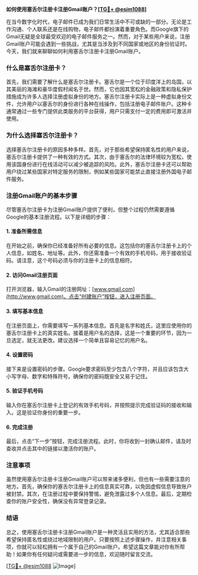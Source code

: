**如何使用塞舌尔注册卡注册Gmail账户？[[TG💪+ @esim1088](https://t.me/s/esim1088)]**

在当今数字化时代，电子邮件已成为我们日常生活中不可或缺的一部分。无论是工作沟通、个人联系还是在线购物，电子邮件都扮演着重要角色。而Google旗下的Gmail无疑是全球最受欢迎的电子邮件服务之一。然而，对于某些用户来说，注册Gmail账户可能会遇到一些挑战，尤其是当涉及到不同国家或地区的身份验证时。今天，我们就来聊聊如何利用塞舌尔注册卡注册Gmail账户。

### 什么是塞舌尔注册卡？

首先，我们需要了解什么是塞舌尔注册卡。塞舌尔是一个位于印度洋上的岛国，以其美丽的海滩和豪华度假村闻名于世。然而，它也因其宽松的金融政策和隐私保护措施成为许多人选择注册虚拟身份的地方。塞舌尔注册卡实际上是一种虚拟身份文件，允许用户以塞舌尔的身份进行各种在线操作，包括注册电子邮件账户。这种卡通常通过一些专门提供此类服务的平台获得，用户只需支付一定的费用即可激活并使用。

### 为什么选择塞舌尔注册卡？

选择塞舌尔注册卡的原因多种多样。首先，对于那些希望保持匿名性的用户来说，塞舌尔注册卡提供了一种有效的方式。其次，由于塞舌尔的法律环境较为宽松，使用该国身份进行在线活动可以减少被追踪的风险。此外，塞舌尔注册卡还可以帮助用户绕过某些国家对特定服务的限制，例如某些国家可能禁止直接注册外国电子邮件服务。

### 注册Gmail账户的基本步骤

尽管塞舌尔注册卡为注册Gmail账户提供了便利，但整个过程仍然需要遵循Google的基本注册流程。以下是详细的步骤：

#### 1. 准备所需信息

在开始之前，确保你已经准备好所有必要的信息。这包括你的塞舌尔注册卡上的个人信息，如姓名、地址等。此外，你还需准备一个有效的手机号码，用于接收验证码。请注意，这个号码必须与你的注册卡上的信息相符。

#### 2. 访问Gmail注册页面

打开浏览器，输入Gmail的注册网址：[www.gmail.com](http://www.gmail.com)。点击“创建账户”按钮，进入注册页面。

#### 3. 填写基本信息

在注册页面上，你需要填写一系列基本信息。首先是名字和姓氏，这里应使用你的塞舌尔注册卡上的真实姓名。接着是用户名的选择，这是一个重要的环节，因为一旦选定，就无法更改。建议选择一个简单且容易记忆的用户名。

#### 4. 设置密码

接下来是设置密码的步骤。Google要求密码至少包含八个字符，并且应该包含大小写字母、数字和特殊符号。确保你的密码既安全又易于记住。

#### 5. 验证手机号码

输入你在塞舌尔注册卡上登记的有效手机号码，并按照提示完成验证码的接收和输入。这是验证你身份的重要一步。

#### 6. 完成注册

最后，点击“下一步”按钮，完成注册流程。此时，你将收到一封确认邮件，请及时查收并点击其中的链接以激活你的账户。

### 注意事项

虽然使用塞舌尔注册卡注册Gmail账户可以带来诸多便利，但也有一些需要注意的地方。首先，确保你的塞舌尔注册卡上的信息真实可靠，以免因虚假信息导致账户被封禁。其次，在注册过程中要保持警惕，避免泄露过多个人信息。最后，定期检查你的账户安全性，确保没有异常登录记录。

### 结语

总之，使用塞舌尔注册卡注册Gmail账户是一种灵活且实用的方法，尤其适合那些希望保持匿名性或绕过地域限制的用户。只要按照上述步骤操作，并注意相关事项，你就可以轻松拥有一个属于自己的Gmail账户。希望这篇文章能对你有所帮助！如果你有任何疑问或需要进一步的信息，欢迎随时留言交流。

[[TG💪+ @esim1088](https://t.me/s/esim1088) ![Image](https://i.postimg.cc/4NQfJmqS/Snipaste-2025-05-13-00-14-12.png)]